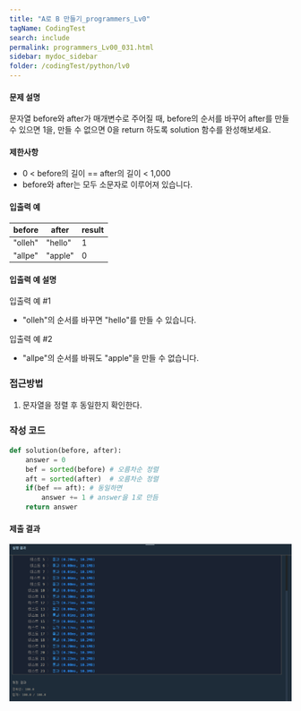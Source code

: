 ```yaml
---
title: "A로 B 만들기_programmers_Lv0"
tagName: CodingTest
search: include
permalink: programmers_Lv00_031.html
sidebar: mydoc_sidebar
folder: /codingTest/python/lv0
---
```



#### 문제 설명 <br>

문자열 before와 after가 매개변수로 주어질 때, before의 순서를 바꾸어 after를 만들 수 있으면 1을, 만들 수 없으면 0을 return 하도록 solution 함수를 완성해보세요.

#### 제한사항 <br>

- 0 < before의 길이 == after의 길이 < 1,000
- before와 after는 모두 소문자로 이루어져 있습니다.

#### 입출력 예 <br>
  
before|	after|	result
---|---|---
"olleh"|	"hello"|	1
"allpe"|	"apple"|	0

#### 입출력 예 설명 <br>

입출력 예 #1
- "olleh"의 순서를 바꾸면 "hello"를 만들 수 있습니다.

입출력 예 #2
- "allpe"의 순서를 바꿔도 "apple"을 만들 수 없습니다.

### 접근방법 <br>

1. 문자열을 정렬 후 동일한지 확인한다.

### 작성 코드 <br>

```python
def solution(before, after):
    answer = 0
    bef = sorted(before) # 오름차순 정렬
    aft = sorted(after)  # 오름차순 정렬
    if(bef == aft): # 동일하면
        answer += 1 # answer을 1로 만듬
    return answer
```

#### 제출 결과

![제출 결과](\images\programmers_Lv00_031.png)



